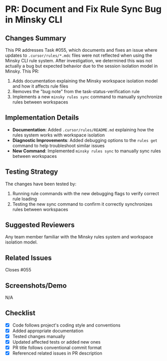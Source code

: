 # PR: Document and Fix Rule Sync Bug in Minsky CLI

## Changes Summary

This PR addresses Task #055, which documents and fixes an issue where updates to `.cursor/rules/*.mdc` files were not reflected when using the Minsky CLI rule system. After investigation, we determined this was not actually a bug but expected behavior due to the session isolation model in Minsky. This PR:

1. Adds documentation explaining the Minsky workspace isolation model and how it affects rule files
2. Removes the "bug note" from the task-status-verification rule
3. Implements a new `minsky rules sync` command to manually synchronize rules between workspaces

## Implementation Details

- **Documentation**: Added `.cursor/rules/README.md` explaining how the rules system works with workspace isolation
- **Diagnostic Improvements**: Added debugging options to the `rules get` command to help troubleshoot similar issues
- **New Command**: Implemented `minsky rules sync` to manually sync rules between workspaces

## Testing Strategy

The changes have been tested by:

1. Running rule commands with the new debugging flags to verify correct rule loading
2. Testing the new sync command to confirm it correctly synchronizes rules between workspaces

## Suggested Reviewers

Any team member familiar with the Minsky rules system and workspace isolation model.

## Related Issues

Closes #055

## Screenshots/Demo

N/A

## Checklist

- [x] Code follows project's coding style and conventions
- [x] Added appropriate documentation
- [x] Tested changes manually
- [x] Updated affected tests or added new ones
- [x] PR title follows conventional commit format
- [x] Referenced related issues in PR description
